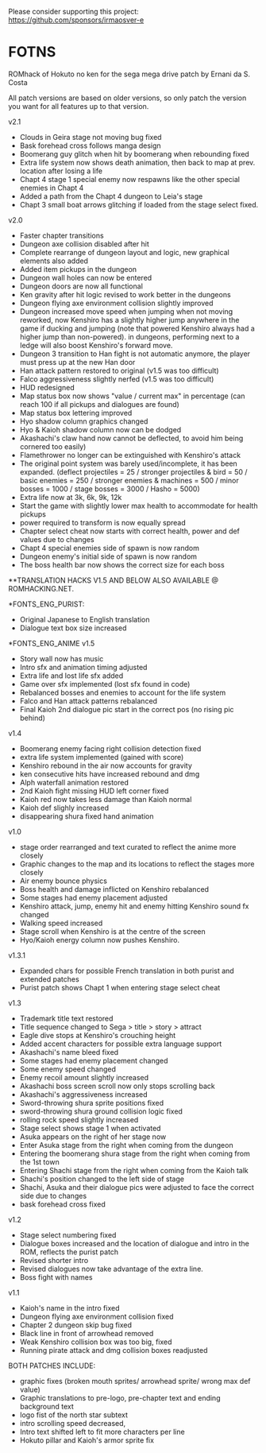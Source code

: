 Please consider supporting this project: https://github.com/sponsors/irmaosver-e

# FOTNS
ROMhack of Hokuto no ken for the sega mega drive
patch by Ernani da S. Costa

All patch versions are based on older versions, so only patch the version you want for all features up to that version.

v2.1
+ Clouds in Geira stage not moving bug fixed
+ Bask forehead cross follows manga design
+ Boomerang guy glitch when hit by boomerang when rebounding fixed
+ Extra life system now shows death animation, then back to map at prev. location after losing a life
+ Chapt 4 stage 1 special enemy now respawns like the other special enemies in Chapt 4
+ Added a path from the Chapt 4 dungeon to Leia's stage
+ Chapt 3 small boat arrows glitching if loaded from the stage select fixed.

v2.0
 + Faster chapter transitions
 + Dungeon axe collision disabled after hit
 + Complete rearrange of dungeon layout and logic, new graphical elements also added
 + Added item pickups in the dungeon
 + Dungeon wall holes can now be entered
 + Dungeon doors are now all functional
 + Ken gravity after hit logic revised to work better in the dungeons
 + Dungeon flying axe environment collision slightly improved
 + Dungeon increased move speed when jumping when not moving reworked, now Kenshiro has a slightly higher jump 
anywhere in the game if ducking and jumping  (note that powered Kenshiro always had a higher jump than non-powered). in dungeons, performing next to a ledge will also boost Kenshiro's forward move.
 + Dungeon 3 transition to Han fight is not automatic anymore, the player must press up at the new Han door 
 + Han attack pattern restored to original (v1.5 was too difficult)
 + Falco aggressiveness slightly nerfed (v1.5 was too difficult) 
 + HUD redesigned
 + Map status box now shows "value / current max" in percentage 
	(can reach 100 if all pickups and dialogues are found)   
 + Map status box lettering improved
 + Hyo shadow column graphics changed
 + Hyo & Kaioh shadow column now can be dodged  
 + Akashachi's claw hand now cannot be deflected, to avoid him being cornered too easily) 
 + Flamethrower no longer can be extinguished with Kenshiro's attack
 + The original point system was barely used/incomplete, it has been expanded.
	(deflect projectiles = 25 / stronger projectiles & bird = 50 / basic enemies = 250 
	/ stronger enemies & machines = 500 / minor bosses = 1000 / stage bosses = 3000 / Hasho = 5000)
 + Extra life now at 3k, 6k, 9k, 12k
 + Start the game with slightly lower max health to accommodate for health pickups
 + power required to transform is now equally spread
 + Chapter select cheat now starts with correct health, power and def values due to changes
 + Chapt 4 special enemies side of spawn is now random
 + Dungeon enemy's initial side of spawn is now random
 + The boss health bar now shows the correct size for each boss 

**TRANSLATION HACKS V1.5 AND BELOW
ALSO AVAILABLE @ ROMHACKING.NET.

*FONTS_ENG_PURIST:
 + Original Japanese to English translation
 + Dialogue text box size increased

*FONTS_ENG_ANIME
 v1.5
 + Story wall now has music
 + Intro sfx and animation timing adjusted
 + Extra life and lost life sfx added
 + Game over sfx implemented (lost sfx found in code)
 + Rebalanced bosses and enemies to account for the life system
 + Falco and Han attack patterns rebalanced
 + Final Kaioh 2nd dialogue pic start in the correct pos (no rising pic behind)

 v1.4
 + Boomerang enemy facing right collision detection fixed
 + extra life system implemented (gained with score)
 + Kenshiro rebound in the air now accounts for gravity
 + ken consecutive hits have increased rebound and dmg
 + Alph waterfall animation restored
 + 2nd Kaioh fight missing HUD left corner fixed 
 + Kaioh red now takes less damage than Kaioh normal
 + Kaioh def slighly increased 
 + disappearing shura fixed hand animation

 v1.0
 + stage order rearranged and text curated to reflect the anime more closely
 + Graphic changes to the map and its locations to reflect the stages more closely
 + Air enemy bounce physics
 + Boss health and damage inflicted on Kenshiro rebalanced
 + Some stages had enemy placement adjusted
 + Kenshiro attack, jump, enemy hit and enemy hitting Kenshiro sound fx changed
 + Walking speed increased
 + Stage scroll when Kenshiro is at the centre of the screen
 + Hyo/Kaioh energy column now pushes Kenshiro.

 v1.3.1
 + Expanded chars for possible French translation in both purist and extended patches
 + Purist patch shows Chapt 1  when entering stage select cheat

 v1.3
 + Trademark title text restored
 + Title sequence changed to Sega > title > story > attract
 + Eagle dive stops at Kenshiro's crouching height 
 + Added accent characters for possible extra language support
 + Akashachi's name bleed fixed
 + Some stages had enemy placement changed
 + Some enemy speed changed
 + Enemy recoil amount slightly increased
 + Akashachi boss screen scroll now only stops scrolling back
 + Akashachi's aggressiveness increased
 + Sword-throwing shura sprite positions fixed
 + sword-throwing shura ground collision logic fixed
 + rolling rock speed slightly increased
 + Stage select shows stage 1 when activated
 + Asuka appears on the right of her stage now
 + Enter Asuka stage from the right when coming from the dungeon
 + Entering the boomerang shura stage from the right when coming from the 1st town
 + Entering Shachi stage from the right when coming from the Kaioh talk
 + Shachi's position changed to the left side of stage
 + Shachi, Asuka and their dialogue pics were adjusted to face the correct side due to changes
 + bask forehead cross fixed

 v1.2
 + Stage select numbering fixed
 + Dialogue boxes increased and the location of dialogue and intro in the ROM, reflects the purist patch
 + Revised shorter intro
 + Revised dialogues now take advantage of the extra line.
 + Boss fight with names

v1.1
 + Kaioh's name in the intro fixed
 + Dungeon flying axe environment collision fixed
 + Chapter 2 dungeon skip bug fixed
 + Black line in front of arrowhead removed
 + Weak Kenshiro collision box was too big, fixed
 + Running pirate attack and dmg collision boxes readjusted

BOTH PATCHES INCLUDE:
 + graphic fixes (broken mouth sprites/ arrowhead sprite/ wrong max def value)
 + Graphic translations to pre-logo, pre-chapter text and ending background text
 + logo fist of the north star subtext
 + intro scrolling speed decreased,
 + Intro text shifted left to fit more characters per line
 + Hokuto pillar and Kaioh's armor sprite fix
